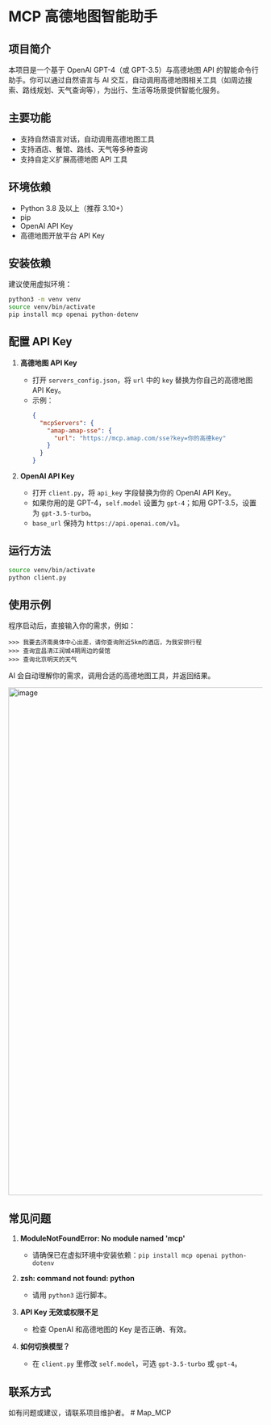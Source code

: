 # MCP 高德地图智能助手

## 项目简介

本项目是一个基于 OpenAI GPT-4（或 GPT-3.5）与高德地图 API 的智能命令行助手。你可以通过自然语言与 AI 交互，自动调用高德地图相关工具（如周边搜索、路线规划、天气查询等），为出行、生活等场景提供智能化服务。

## 主要功能
- 支持自然语言对话，自动调用高德地图工具
- 支持酒店、餐馆、路线、天气等多种查询
- 支持自定义扩展高德地图 API 工具

## 环境依赖
- Python 3.8 及以上（推荐 3.10+）
- pip
- OpenAI API Key
- 高德地图开放平台 API Key

## 安装依赖
建议使用虚拟环境：

```bash
python3 -m venv venv
source venv/bin/activate
pip install mcp openai python-dotenv
```

## 配置 API Key

1. **高德地图 API Key**
   - 打开 `servers_config.json`，将 `url` 中的 `key` 替换为你自己的高德地图 API Key。
   - 示例：
     ```json
     {
       "mcpServers": {
         "amap-amap-sse": {
           "url": "https://mcp.amap.com/sse?key=你的高德key"
         }
       }
     }
     ```

2. **OpenAI API Key**
   - 打开 `client.py`，将 `api_key` 字段替换为你的 OpenAI API Key。
   - 如果你用的是 GPT-4，`self.model` 设置为 `gpt-4`；如用 GPT-3.5，设置为 `gpt-3.5-turbo`。
   - `base_url` 保持为 `https://api.openai.com/v1`。

## 运行方法

```bash
source venv/bin/activate
python client.py
```

## 使用示例

程序启动后，直接输入你的需求，例如：

```
>>> 我要去济南奥体中心出差，请你查询附近5km的酒店，为我安排行程
>>> 查询宜昌清江润城4期周边的餐馆
>>> 查询北京明天的天气
```

AI 会自动理解你的需求，调用合适的高德地图工具，并返回结果。

<img width="1005" alt="image" src="https://github.com/user-attachments/assets/d0da314b-5283-403b-95dc-a4bd465e86a7" />


## 常见问题

1. **ModuleNotFoundError: No module named 'mcp'**
   - 请确保已在虚拟环境中安装依赖：`pip install mcp openai python-dotenv`

2. **zsh: command not found: python**
   - 请用 `python3` 运行脚本。

3. **API Key 无效或权限不足**
   - 检查 OpenAI 和高德地图的 Key 是否正确、有效。

4. **如何切换模型？**
   - 在 `client.py` 里修改 `self.model`，可选 `gpt-3.5-turbo` 或 `gpt-4`。

## 联系方式
如有问题或建议，请联系项目维护者。 # Map_MCP
